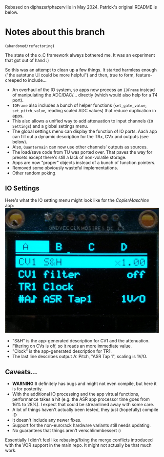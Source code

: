 Rebased on djphazer/phazerville in May 2024. Patrick's original README is below.

# Notes about this branch
(`abandoned/refactoring`)

The state of the o\_C framework always bothered me. It was an experiment that got out of hand :)

So this was an attempt to clean up a few things. It started harmless enough ("the autotune UI could be more helpful") and then, true to form, feature-creeped to include...
- An overhaul of the IO system, so apps now process an `IOFrame` instead of manipulating the ADC/DAC/... directly (which would also help for a T4 port).
- `IOFrame` also includes a bunch of helper functions (`set_gate_value`, `set_pitch_value`, reading scaled ADC values) that reduce duplication in apps.
- This also allows a unified way to add attenuation to input channels (`IO Settings`) and a global settings menu.
- The global settings menu can display the function of IO ports. Aach app can fill out a dynamic description for the TRx, CVx and outputs (see below).
- Also, `Quantermain` can now use other channels' outputs as sources.
- The load/save code from TU was ported over. That paves the way for presets except there's still a lack of non-volatile storage.
- Apps are now "proper" objects instead of a bunch of function pointers.
- Removed some obviously wasteful implementations.
- Other random poking.

## IO Settings
Here's what the IO setting menu might look like for the *CopierMaschine* app:
![ASR IO config menu](./res/ioconfig.jpg)

- "S&H" is the app-generated description for CV1 and the attenuation.
- Filtering on CVs is off, so it reads an more immediate value. 
- "Clock" is the app-generated description for TR1.
- The last line describes output A: Pitch, "ASR Tap 1", scaling is 1V/O.

## Caveats...
- **WARNING** It definitely has bugs and might not even compile, but here it is for posterity.
- With the additional IO processing and the app virtual functions, performance takes a hit (e.g. the ASR app processor time goes from 16% to 28%). I expect that could be streamlined away with some care.
- A lot of things haven't actually been tested, they just (hopefully) compile :D
- It doesn't include any newer fixes.
- Support for the non-eurorack hardware variants still needs updating.
- No guarantees that things aren't verschlimmbessert :)

Essentially I didn't feel like rebasing/fixing the merge conflicts introduced with the VOR support in the main repo. It might not actually be that much work.
